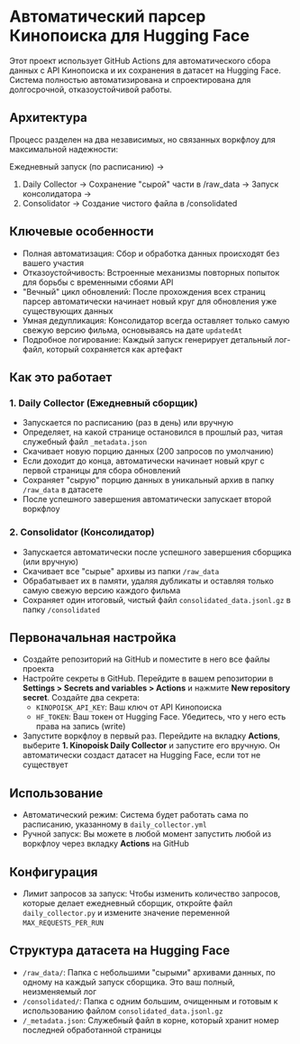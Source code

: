 # Автоматический парсер Кинопоиска для Hugging Face

Этот проект использует GitHub Actions для автоматического сбора данных с API Кинопоиска и их сохранения в датасет на Hugging Face. Система полностью автоматизирована и спроектирована для долгосрочной, отказоустойчивой работы.

## Архитектура

Процесс разделен на два независимых, но связанных воркфлоу для максимальной надежности:

Ежедневный запуск (по расписанию) ->  
1. Daily Collector -> Сохранение "сырой" части в /raw_data -> Запуск консолидатора ->  
2. Consolidator -> Создание чистого файла в /consolidated

## Ключевые особенности

* Полная автоматизация: Сбор и обработка данных происходят без вашего участия
* Отказоустойчивость: Встроенные механизмы повторных попыток для борьбы с временными сбоями API
* "Вечный" цикл обновлений: После прохождения всех страниц парсер автоматически начинает новый круг для обновления уже существующих данных
* Умная дедупликация: Консолидатор всегда оставляет только самую свежую версию фильма, основываясь на дате `updatedAt`
* Подробное логирование: Каждый запуск генерирует детальный лог-файл, который сохраняется как артефакт

## Как это работает

### 1. Daily Collector (Ежедневный сборщик)
* Запускается по расписанию (раз в день) или вручную
* Определяет, на какой странице остановился в прошлый раз, читая служебный файл `_metadata.json`
* Скачивает новую порцию данных (200 запросов по умолчанию)
* Если доходит до конца, автоматически начинает новый круг с первой страницы для сбора обновлений
* Сохраняет "сырую" порцию данных в уникальный архив в папку `/raw_data` в датасете
* После успешного завершения автоматически запускает второй воркфлоу

### 2. Consolidator (Консолидатор)
* Запускается автоматически после успешного завершения сборщика (или вручную)
* Скачивает все "сырые" архивы из папки `/raw_data`
* Обрабатывает их в памяти, удаляя дубликаты и оставляя только самую свежую версию каждого фильма
* Сохраняет один итоговый, чистый файл `consolidated_data.jsonl.gz` в папку `/consolidated`

## Первоначальная настройка
* Создайте репозиторий на GitHub и поместите в него все файлы проекта
* Настройте секреты в GitHub. Перейдите в вашем репозитории в **Settings > Secrets and variables > Actions** и нажмите **New repository secret**. Создайте два секрета:
  * `KINOPOISK_API_KEY`: Ваш ключ от API Кинопоиска
  * `HF_TOKEN`: Ваш токен от Hugging Face. Убедитесь, что у него есть права на запись (write)
* Запустите воркфлоу в первый раз. Перейдите на вкладку **Actions**, выберите **1. Kinopoisk Daily Collector** и запустите его вручную. Он автоматически создаст датасет на Hugging Face, если тот не существует

## Использование
* Автоматический режим: Система будет работать сама по расписанию, указанному в `daily_collector.yml`
* Ручной запуск: Вы можете в любой момент запустить любой из воркфлоу через вкладку **Actions** на GitHub

## Конфигурация
* Лимит запросов за запуск: Чтобы изменить количество запросов, которые делает ежедневный сборщик, откройте файл `daily_collector.py` и измените значение переменной `MAX_REQUESTS_PER_RUN`

## Структура датасета на Hugging Face
* `/raw_data/`: Папка с небольшими "сырыми" архивами данных, по одному на каждый запуск сборщика. Это ваш полный, неизменяемый лог
* `/consolidated/`: Папка с одним большим, очищенным и готовым к использованию файлом `consolidated_data.jsonl.gz`
* `/_metadata.json`: Служебный файл в корне, который хранит номер последней обработанной страницы

